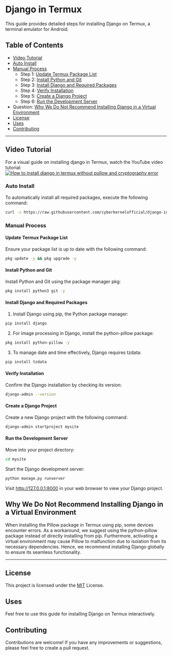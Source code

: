 # Django in Termux
This guide provides detailed steps for installing Django on Termux, a terminal emulator for Android.

## Table of Contents
- [Video Tutorial](#video-tutorial)
- [Auto Install](#auto-install)
- [Manual Process](#manual-process)
  - Step 1: [Update Termux Package List](#update-termux-package-list)
  - Step 2: [Install Python and Git](#install-python-and-git)
  - Step 3: [Install Django and Required Packages](#install-django,-and-required-packages)
  - Step 4: [Verify Installation](#verify-installation)
  - Step 5: [Create a Django Project](#create-a-django-project)
  - Step 6: [Run the Development Server](#run-the-development-server)
- Question: [Why We Do Not Recommend Installing Django in a Virtual Environment](#why-we-do-not-recommend-installing-django-in-a-virtual-environment)
- [License](#license)
- [Uses](#uses)
- [Contributing](#contributing)

---

## Video Tutorial
For a visual guide on installing django in Termux, watch the YouTube video tutorial:
[![How to install django in termux without pullow and cryptography error](http://img.youtube.com/vi/LYsJdeZMnBI/0.jpg)](http://www.youtube.com/watch?v=LYsJdeZMnBI "How to install django in termux without pullow and cryptography error")

### Auto Install
To automatically install all required packages, execute the following command:
```bash
curl -s https://raw.githubusercontent.com/cyberkernelofficial/django-in-termux/main/commands.txt | bash
```

### Manual Process
#### Update Termux Package List
Ensure your package list is up to date with the following command:
```bash
pkg update -y && pkg upgrade -y
```

#### Install Python and Git
Install Python and Git using the package manager pkg:
```bash
pkg install python3 git -y
```

#### Install Django and Required Packages
1. Install Django using pip, the Python package manager:
```bash
pip install django
```
2. For image processing in Django, install the python-pillow package:
```bash
pkg install python-pillow -y
```
3. To manage date and time effectively, Django requires tzdata:
```bash
pip install tzdata
```

#### Verify Installation
Confirm the Django installation by checking its version:
```bash
django-admin --version
```

#### Create a Django Project
Create a new Django project with the following command:
```bash
django-admin startproject mysite
```

#### Run the Development Server
Move into your project directory:
```bash
cd mysite
```
Start the Django development server:
```bash
python manage.py runserver
```
Visit http://127.0.0.1:8000 in your web browser to view your Django project.

## Why We Do Not Recommend Installing Django in a Virtual Environment
When installing the Pillow package in Termux using pip, some devices encounter errors.
As a workaround, we suggest using the python-pillow package instead of directly installing from pip.
Furthermore, activating a virtual environment may cause Pillow to malfunction due to isolation from its necessary dependencies.
Hence, we recommend installing Django globally to ensure its seamless functionality.

---

## License
This project is licensed under the [MIT](LICENSE) License.
  
## Uses
Feel free to use this guide for installing Django on Termux interactively.

## Contributing
Contributions are welcome!
If you have any improvements or suggestions, please feel free to create a pull request.
